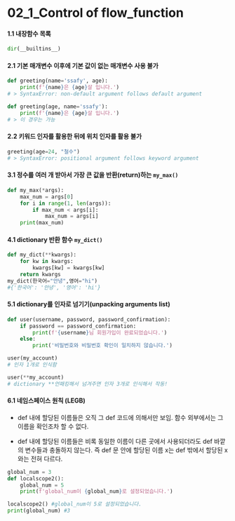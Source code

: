 # 02_1_Control of flow_function



#### 1.1 내장함수 목록

```python
dir(__builtins__)
```



#### 2.1 기본 매개변수 이후에 기본 값이 없는 매개변수 사용 불가

```python
def greeting(name='ssafy', age):
    print(f'{name}은 {age}살 입니다.')   
# > SyntaxError: non-default argument follows default argument

def greeting(age, name='ssafy'):
    print(f'{name}은 {age}살 입니다.')
# > 이 경우는 가능
```

#### 2.2 키워드 인자를 활용한 뒤에 위치 인자를 활용 불가

```python
greeting(age=24, "철수")
# > SyntaxError: positional argument follows keyword argument
```



#### 3.1 정수를 여러 개 받아서 가장 큰 값을 반환(return)하는 `my_max()`

```python
def my_max(*args):
    max_num = args[0]
    for i in range(1, len(args)):
        if max_num < args[i]:
            max_num = args[i]
    print(max_num)
```



#### 4.1 dictionary 반환 함수 `my_dict()`

```python
def my_dict(**kwargs):
    for kw in kwargs:
        kwargs[kw] = kwargs[kw]
    return kwargs
my_dict(한국어="안녕",영어="hi")
#{'한국어': '안녕', '영어': 'hi'}
```



#### 5.1 dictionary를 인자로 넘기기(unpacking arguments list)

```python
def user(username, password, password_confirmation):
    if password == password_confirmation:
        print(f'{username}님 회원가입이 완료되었습니다.')
    else:
        print('비밀번호와 비밀번호 확인이 일치하지 않습니다.')
```

```python
user(my_account)
# 인자 1개로 인식함

user(**my_account)
# dictionary **언패킹해서 넘겨주면 인자 3개로 인식해서 작동!
```



#### 6.1 네임스페이스 원칙 (LEGB)

- def 내에 할당된 이름들은 오직 그 def 코드에 의해서만 보임. 함수 외부에서는 그 이름을 확인조차 할 수 없다.

- def 내에 할당된 이름들은 비록 동일한 이름이 다른 곳에서 사용되더라도 def 바깥의 변수들과 충돌하지 않는다. 즉 def 문 안에 할당된 이름 x는 def 밖에서 할당된 x와는 전혀 다르다.

```python
global_num = 3
def localscope2():
    global_num = 5
    print(f'global_num이 {global_num}로 설정되었습니다.')

localscope2() #global_num이 5로 설정되었습니다.
print(global_num) #3
```

